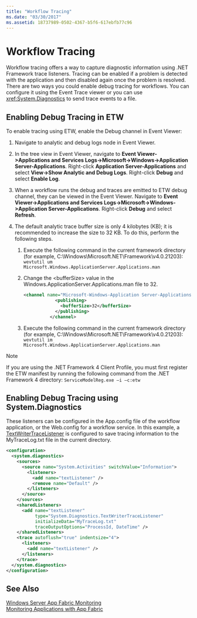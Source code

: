 ```yaml
---
title: "Workflow Tracing"
ms.date: "03/30/2017"
ms.assetid: 18737989-0502-4367-b5f6-617ebfb77c96
---
```

# Workflow Tracing
Workflow tracing offers a way to capture diagnostic information using .NET Framework trace listeners. Tracing can be enabled if a problem is detected with the application and then disabled again once the problem is resolved. There are two ways you could enable debug tracing for workflows. You can configure it using the Event Trace viewer or you can use <xref:System.Diagnostics> to send trace events to a file.  
  
## Enabling Debug Tracing in ETW  
 To enable tracing using ETW, enable the Debug channel in Event Viewer:  
  
1.  Navigate to analytic and debug logs node in Event Viewer.  
  
2.  In the tree view in Event Viewer, navigate to **Event Viewer->Applications and Services Logs->Microsoft->Windows->Application Server-Applications**. Right-click **Application Server-Applications** and select **View->Show Analytic and Debug Logs**. Right-click **Debug** and select **Enable Log**.  
  
3.  When a workflow runs the debug and traces are emitted to ETW debug channel, they can be viewed in the Event Viewer. Navigate to **Event Viewer->Applications and Services Logs->Microsoft->Windows->Application Server-Applications**. Right-click **Debug** and select **Refresh**.  
  
4.  The default analytic trace buffer size is only 4 kilobytes (KB); it is recommended to increase the size to 32 KB. To do this, perform the following steps.  
  
    1.  Execute the following command in the current framework directory (for example, C:\Windows\Microsoft.NET\Framework\v4.0.21203): `wevtutil um Microsoft.Windows.ApplicationServer.Applications.man`  
  
    2.  Change the \<bufferSize> value in the Windows.ApplicationServer.Applications.man file to 32.  
  
        ```xml  
        <channel name="Microsoft-Windows-Application Server-Applications/Analytic" chid="ANALYTIC_CHANNEL" symbol="ANALYTIC_CHANNEL" type="Analytic" enabled="false" isolation="Application" message="$(string.MICROSOFT_WINDOWS_APPLICATIONSERVER_APPLICATIONS.channel.ANALYTIC_CHANNEL.message)" >  
                    <publishing>  
                      <bufferSize>32</bufferSize>  
                    </publishing>  
                  </channel>  
        ```  
  
    3.  Execute the following command in the current framework directory (for example, C:\Windows\Microsoft.NET\Framework\v4.0.21203): `wevtutil im Microsoft.Windows.ApplicationServer.Applications.man`  
  
> [!NOTE]
>  If you are using the .NET Framework 4 Client Profile, you must first register the ETW manifest by running the following command from the .NET Framework 4 directory: `ServiceModelReg.exe –i –c:etw`  
  
## Enabling Debug Tracing using System.Diagnostics  
 These listeners can be configured in the App.config file of the workflow application, or the Web.config for a workflow service. In this example, a [TextWriterTraceListener](https://go.microsoft.com/fwlink/?LinkId=165424) is configured to save tracing information to the MyTraceLog.txt file in the current directory.  
  
```xml  
<configuration>  
  <system.diagnostics>  
    <sources>  
      <source name="System.Activities" switchValue="Information">  
        <listeners>  
          <add name="textListener" />  
          <remove name="Default" />  
        </listeners>  
      </source>  
    </sources>  
    <sharedListeners>  
      <add name="textListener"  
           type="System.Diagnostics.TextWriterTraceListener"  
           initializeData="MyTraceLog.txt"  
           traceOutputOptions="ProcessId, DateTime" />  
    </sharedListeners>  
    <trace autoflush="true" indentsize="4">  
      <listeners>  
        <add name="textListener" />  
      </listeners>  
    </trace>  
  </system.diagnostics>  
</configuration>  
```  
  
## See Also  
 [Windows Server App Fabric Monitoring](https://go.microsoft.com/fwlink/?LinkId=201273)  
 [Monitoring Applications with App Fabric](https://go.microsoft.com/fwlink/?LinkId=201275)
